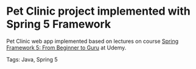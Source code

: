 # Pet Clinic project implemented with Spring 5 Framework

Pet Clinic web app implemented based on lectures on course [Spring Framework 5: From Beginner to Guru](https://www.udemy.com/spring-framework-5-beginner-to-guru) at Udemy.

Tags: Java, Spring 5
